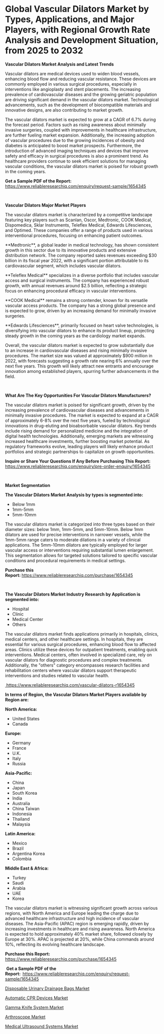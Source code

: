 <p><h1>Global Vascular Dilators Market by Types, Applications, and Major Players, with Regional Growth Rate Analysis and Development Situation, from 2025 to 2032</h1></p><p><strong>Vascular Dilators Market Analysis and Latest Trends</strong></p>
<p><p>Vascular dilators are medical devices used to widen blood vessels, enhancing blood flow and reducing vascular resistance. These devices are commonly employed in various surgical procedures, especially in interventions like angioplasty and stent placements. The increasing prevalence of cardiovascular diseases and the growing geriatric population are driving significant demand in the vascular dilators market. Technological advancements, such as the development of biocompatible materials and innovative designs, are also contributing to market growth.</p><p>The vascular dilators market is expected to grow at a CAGR of 6.7% during the forecast period. Factors such as rising awareness about minimally invasive surgeries, coupled with improvements in healthcare infrastructure, are further fueling market expansion. Additionally, the increasing adoption of vascular procedures due to the growing incidences of obesity and diabetes is anticipated to boost market prospects. Furthermore, the introduction of advanced imaging techniques and devices that improve safety and efficacy in surgical procedures is also a prominent trend. As healthcare providers continue to seek efficient solutions for managing vascular conditions, the vascular dilators market is poised for robust growth in the coming years.</p></p>
<p><strong>Get a Sample PDF of the Report:&nbsp;</strong> <a href="https://www.reliableresearchiq.com/enquiry/request-sample/1654345?utm_campaign=1140&utm_medium=2&utm_source=Github&utm_content=ia&utm_term=04032025&utm_id=vascular-dilators">https://www.reliableresearchiq.com/enquiry/request-sample/1654345</a></p>
<p>&nbsp;</p>
<p><strong>Vascular Dilators Major Market Players</strong></p>
<p><p>The vascular dilators market is characterized by a competitive landscape featuring key players such as Scanlan, Oscor, Medtronic, COOK Medical, Dispomedica, Sklar Instruments, Teleflex Medical, Edwards Lifesciences, and Optimed. These companies offer a range of products used in various interventional procedures, focusing on enhancing patient outcomes.</p><p>**Medtronic**, a global leader in medical technology, has shown consistent growth in this sector due to its innovative products and extensive distribution network. The company reported sales revenues exceeding $30 billion in its fiscal year 2022, with a significant portion attributable to its cardiovascular segment, which includes vascular dilators.</p><p>**Teleflex Medical** specializes in a diverse portfolio that includes vascular access and surgical instruments. The company has experienced robust growth, with annual revenues around $2.5 billion, reflecting a strategic focus on enhancing procedural efficacy in vascular interventions.</p><p>**COOK Medical** remains a strong contender, known for its versatile vascular access products. The company has a strong global presence and is expected to grow, driven by an increasing demand for minimally invasive surgeries.</p><p>**Edwards Lifesciences**, primarily focused on heart valve technologies, is diversifying into vascular dilators to enhance its product lineup, projecting steady growth in the coming years as the cardiology market expands.</p><p>Overall, the vascular dilators market is expected to grow substantially due to an increase in cardiovascular diseases and rising minimally invasive procedures. The market size was valued at approximately $900 million in 2022, with forecasts suggesting a growth rate nearing 6% annually over the next five years. This growth will likely attract new entrants and encourage innovation among established players, spurring further advancements in the field.</p></p>
<p>&nbsp;</p>
<p><strong>What Are The Key Opportunities For Vascular Dilators Manufacturers?</strong></p>
<p><p>The vascular dilators market is poised for significant growth, driven by the increasing prevalence of cardiovascular diseases and advancements in minimally invasive procedures. The market is expected to expand at a CAGR of approximately 6-8% over the next five years, fueled by technological innovations in drug-eluting and bioabsorbable vascular dilators. Key trends include rising demand for personalized medicine and the integration of digital health technologies. Additionally, emerging markets are witnessing increased healthcare investments, further boosting market potential. As regulatory frameworks evolve, leading players will likely enhance product portfolios and strategic partnerships to capitalize on growth opportunities.</p></p>
<p><strong>Inquire or Share Your Questions If Any Before Purchasing This Report:</strong> <a href="https://www.reliableresearchiq.com/enquiry/pre-order-enquiry/1654345?utm_campaign=1140&utm_medium=2&utm_source=Github&utm_content=ia&utm_term=04032025&utm_id=vascular-dilators">https://www.reliableresearchiq.com/enquiry/pre-order-enquiry/1654345</a></p>
<p>&nbsp;</p>
<p><strong>Market Segmentation</strong></p>
<p><strong>The Vascular Dilators Market Analysis by types is segmented into:</strong></p>
<p><ul><li>Below 1mm</li><li>1mm-5mm</li><li>5mm-10mm</li></ul></p>
<p><p>The vascular dilators market is categorized into three types based on their diameter sizes: below 1mm, 1mm-5mm, and 5mm-10mm. Below 1mm dilators are used for precise interventions in narrower vessels, while the 1mm-5mm range caters to moderate dilations in a variety of clinical applications. The 5mm-10mm dilators are typically employed for larger vascular access or interventions requiring substantial lumen enlargement. This segmentation allows for targeted solutions tailored to specific vascular conditions and procedural requirements in medical settings.</p></p>
<p><strong>Purchase this Report:&nbsp;</strong><a href="https://www.reliableresearchiq.com/purchase/1654345?utm_campaign=1140&utm_medium=2&utm_source=Github&utm_content=ia&utm_term=04032025&utm_id=vascular-dilators">https://www.reliableresearchiq.com/purchase/1654345</a></p>
<p>&nbsp;</p>
<p><strong>The Vascular Dilators Market Industry Research by Application is segmented into:</strong></p>
<p><ul><li>Hospital</li><li>Clinic</li><li>Medical Center</li><li>Others</li></ul></p>
<p><p>The vascular dilators market finds applications primarily in hospitals, clinics, medical centers, and other healthcare settings. In hospitals, they are essential for various surgical procedures, enhancing blood flow to affected areas. Clinics utilize these devices for outpatient treatments, enabling quick interventions. Medical centers, often involved in specialized care, rely on vascular dilators for diagnostic procedures and complex treatments. Additionally, the "others" category encompasses research facilities and rehabilitation centers where vascular dilators support therapeutic interventions and studies related to vascular health.</p></p>
<p><a href="https://www.reliableresearchiq.com/vascular-dilators-r1654345?utm_campaign=1140&utm_medium=2&utm_source=Github&utm_content=ia&utm_term=04032025&utm_id=vascular-dilators">&nbsp;https://www.reliableresearchiq.com/vascular-dilators-r1654345</a></p>
<p><strong>In terms of Region, the Vascular Dilators Market Players available by Region are:</strong></p>
<p>
    <p> <strong> North America: </strong>
        <ul>
            <li>United States</li>
            <li>Canada</li>
        </ul>
        </p> 
    <p> <strong> Europe: </strong>
        <ul>
            <li>Germany</li>
            <li>France</li>
            <li>U.K.</li>
            <li>Italy</li>
            <li>Russia</li>
        </ul>
        </p> 
    <p> <strong> Asia-Pacific: </strong>
        <ul>
            <li>China</li>
            <li>Japan</li>
            <li>South Korea</li>
            <li>India</li>
            <li>Australia</li>
            <li>China Taiwan</li>
            <li>Indonesia</li>
            <li>Thailand</li>
            <li>Malaysia</li>
        </ul>
        </p> 
    <p> <strong> Latin America: </strong>
        <ul>
            <li>Mexico</li>
            <li>Brazil</li>
            <li>Argentina Korea</li>
            <li>Colombia</li>
        </ul>
        </p> 
    <p> <strong> Middle East & Africa: </strong>
        <ul>
            <li>Turkey</li>
            <li>Saudi</li>
            <li>Arabia</li>
            <li>UAE</li>
            <li>Korea</li>
        </ul>
    </p>
    </p>
<p><p>The vascular dilators market is witnessing significant growth across various regions, with North America and Europe leading the charge due to advanced healthcare infrastructure and high incidence of vascular diseases. The Asia-Pacific (APAC) region is emerging rapidly, driven by increasing investments in healthcare and rising awareness. North America is expected to hold approximately 40% market share, followed closely by Europe at 30%. APAC is projected at 20%, while China commands around 10%, reflecting its evolving healthcare landscape.</p></p>
<p><strong>Purchase this Report: </strong><a href="https://www.reliableresearchiq.com/purchase/1654345?utm_campaign=1140&utm_medium=2&utm_source=Github&utm_content=ia&utm_term=04032025&utm_id=vascular-dilators">https://www.reliableresearchiq.com/purchase/1654345</a></p>
<p>&nbsp;<strong>Get a Sample PDF of the Report:&nbsp;&nbsp;</strong><a href="https://www.reliableresearchiq.com/enquiry/request-sample/1654345?utm_campaign=1140&utm_medium=2&utm_source=Github&utm_content=ia&utm_term=04032025&utm_id=vascular-dilators">https://www.reliableresearchiq.com/enquiry/request-sample/1654345</a></p>
<p><strong></strong></p>
<p><p><a href="https://github.com/yodhafirorae/Market-Research-Report-List-1/blob/main/disposable-urinary-drainage-bags-market.md?utm_campaign=1140&utm_medium=2&utm_source=Github&utm_content=ia&utm_term=04032025&utm_id=vascular-dilators">Disposable Urinary Drainage Bags Market</a></p><p><a href="https://github.com/kanetaerkid/Market-Research-Report-List-1/blob/main/automatic-cpr-devices-market.md?utm_campaign=1140&utm_medium=2&utm_source=Github&utm_content=ia&utm_term=04032025&utm_id=vascular-dilators">Automatic CPR Devices Market</a></p><p><a href="https://github.com/cayposshefin/Market-Research-Report-List-1/blob/main/gamma-knife-system-market.md?utm_campaign=1140&utm_medium=2&utm_source=Github&utm_content=ia&utm_term=04032025&utm_id=vascular-dilators">Gamma Knife System Market</a></p><p><a href="https://github.com/busamoleankk/Market-Research-Report-List-1/blob/main/arthroscope-market.md?utm_campaign=1140&utm_medium=2&utm_source=Github&utm_content=ia&utm_term=04032025&utm_id=vascular-dilators">Arthroscope Market</a></p><p><a href="https://github.com/madethkijori/Market-Research-Report-List-1/blob/main/medical-ultrasound-systems-market.md?utm_campaign=1140&utm_medium=2&utm_source=Github&utm_content=ia&utm_term=04032025&utm_id=vascular-dilators">Medical Ultrasound Systems Market</a></p></p>